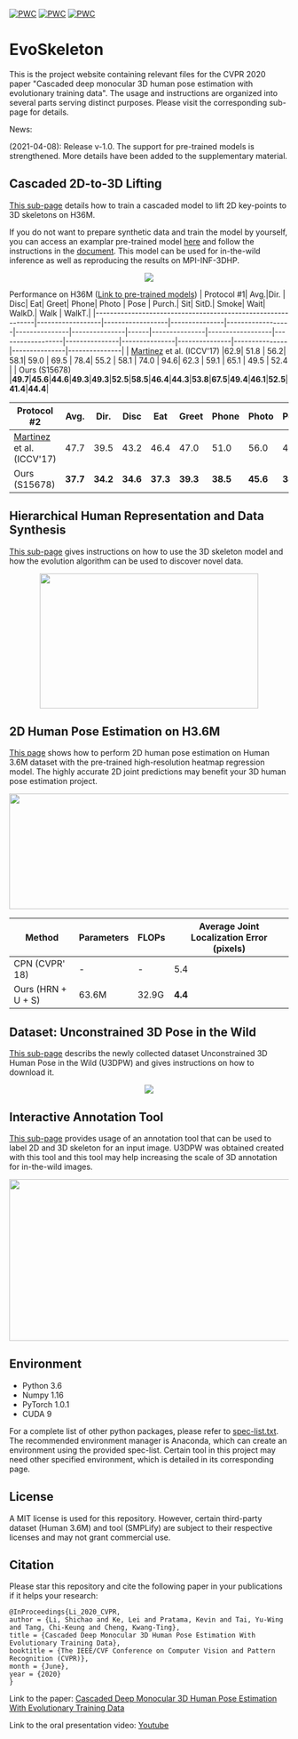 [![PWC](https://img.shields.io/endpoint.svg?url=https://paperswithcode.com/badge/cascaded-deep-monocular-3d-human-pose-1/weakly-supervised-3d-human-pose-estimation-on)](https://paperswithcode.com/sota/weakly-supervised-3d-human-pose-estimation-on?p=cascaded-deep-monocular-3d-human-pose-1)
[![PWC](https://img.shields.io/endpoint.svg?url=https://paperswithcode.com/badge/cascaded-deep-monocular-3d-human-pose-1/monocular-3d-human-pose-estimation-on-human3)](https://paperswithcode.com/sota/monocular-3d-human-pose-estimation-on-human3?p=cascaded-deep-monocular-3d-human-pose-1)
[![PWC](https://img.shields.io/endpoint.svg?url=https://paperswithcode.com/badge/cascaded-deep-monocular-3d-human-pose-1/3d-human-pose-estimation-on-human36m)](https://paperswithcode.com/sota/3d-human-pose-estimation-on-human36m?p=cascaded-deep-monocular-3d-human-pose-1)
# EvoSkeleton
This is the project website containing relevant files for the CVPR 2020 paper "Cascaded deep monocular 3D human pose estimation with evolutionary training data". The usage and instructions are organized into several parts serving distinct purposes. Please visit the corresponding sub-page for details. 

News:

(2021-04-08): Release v-1.0. The support for pre-trained models is strengthened. More details have been added to the supplementary material.
  
## Cascaded 2D-to-3D Lifting
[This sub-page](https://github.com/Nicholasli1995/EvoSkeleton/blob/master/docs/TRAINING.md) details how to train a cascaded model to lift 2D key-points to 3D skeletons on H36M.

If you do not want to prepare synthetic data and train the model by yourself, you can access an examplar pre-trained model [here](https://drive.google.com/file/d/158oCTK-9Y8Bl9qxidoHcXfqfeeA7qT93/view?usp=sharing) and follow the instructions in the [document](https://github.com/Nicholasli1995/EvoSkeleton/blob/master/docs/TRAINING.md). This model can be used for in-the-wild inference as well as reproducing the results on MPI-INF-3DHP.
<p align="center">
  <img src="https://github.com/Nicholasli1995/EvoSkeleton/blob/master/imgs/architecture.jpg"/>
</p>

Performance on H36M ([Link to pre-trained models](https://github.com/Nicholasli1995/EvoSkeleton/blob/master/docs/Zoo.md))
| Protocol \#1| Avg.|Dir. | Disc| Eat| Greet| Phone| Photo | Pose | Purch.| Sit| SitD.| Smoke| Wait| WalkD.| Walk | WalkT.| 
|-------------------------------------------------------------|------------------|------------------|---------------|------------------|---------------|---------------|------|---------------|------------------|------------------|---------------|---------------|---------------|---------------|---------------|---------------|
| [Martinez](https://github.com/una-dinosauria/3d-pose-baseline) et al. (ICCV'17)   |62.9| 51.8 | 56.2| 58.1| 59.0   | 69.5 | 78.4| 55.2 | 58.1  | 74.0 | 94.6| 62.3 | 59.1  | 65.1 | 49.5 | 52.4  |
| Ours (S15678)                                        |**49.7**|**45.6**|**44.6**|**49.3**|**49.3**|**52.5**|**58.5**|**46.4**|**44.3**|**53.8**|**67.5**|**49.4**|**46.1**|**52.5**|**41.4**|**44.4**|

| Protocol \#2| Avg.|Dir. | Disc| Eat| Greet| Phone| Photo | Pose | Purch.| Sit| SitD.| Smoke| Wait| WalkD.| Walk | WalkT.| 
|-------------------------------------------------------------|------------------|------------------|---------------|------------------|---------------|---------------|------|---------------|------------------|------------------|---------------|---------------|---------------|---------------|---------------|---------------|
| [Martinez](https://github.com/una-dinosauria/3d-pose-baseline) et al. (ICCV'17)   |47.7| 39.5 | 43.2 | 46.4 | 47.0 | 51.0| 56.0 | 41.4 | 40.6 | 56.5 | 69.4 | 49.2 | 45.0  | 49.5 | 38.0  | 43.1  |
| Ours (S15678)                                        |**37.7** |**34.2**|**34.6**|**37.3**|**39.3**|**38.5**|**45.6**|**34.5**|**32.7**|**40.5**|**51.3**|**37.7**|**35.4**|**39.9**|**29.9**|**34.5**|

## Hierarchical Human Representation and Data Synthesis
[This sub-page](https://github.com/Nicholasli1995/EvoSkeleton/blob/master/docs/HHR.md) gives instructions on how to use the 3D skeleton model and how the evolution algorithm can be used to discover novel data.
<p align="center">
  <img src="https://github.com/Nicholasli1995/EvoSkeleton/blob/master/imgs/hierarchical.jpg"  width="394" height="243" />
</p>

## 2D Human Pose Estimation on H3.6M

[This page](https://github.com/Nicholasli1995/EvoSkeleton/blob/master/docs/2DHPE.md) shows how to perform 2D human pose estimation on Human 3.6M dataset with the pre-trained high-resolution heatmap regression model. The highly accurate 2D joint predictions may benefit your 3D human pose estimation project.
<p align="center">
  <img src="https://github.com/Nicholasli1995/EvoSkeleton/blob/master/imgs/h36m2dpose2.png" width="789" height="208"/>
</p>

| Method                    | Parameters| FLOPs|Average Joint Localization Error (pixels) |
| ------------------------- | ---------------| --------------| --------------| 
| CPN (CVPR' 18)            | -|-| 5.4           |
| Ours (HRN + U + S)           |63.6M| 32.9G           | **4.4**        |



## Dataset: Unconstrained 3D Pose in the Wild
[This sub-page](https://github.com/Nicholasli1995/EvoSkeleton/blob/master/docs/DATASET.md) describs the newly collected dataset Unconstrained 3D Human Pose in the Wild (U3DPW) and gives instructions on how to download it.
<p align="center">
  <img src="https://github.com/Nicholasli1995/EvoSkeleton/blob/master/imgs/U3DPW.png"/>
</p>

## Interactive Annotation Tool
[This sub-page](https://github.com/Nicholasli1995/EvoSkeleton/blob/master/docs/ANNOTATOR.md) provides usage of an annotation tool that can be used to label 2D and 3D skeleton for an input image. U3DPW was obtained created with this tool and this tool may help increasing the scale of 3D annotation for in-the-wild images.
<p align="center">
  <img src="https://github.com/Nicholasli1995/EvoSkeleton/blob/master/imgs/tool.gif" width="531" height="291"/>
</p>

## Environment
- Python 3.6
- Numpy 1.16
- PyTorch 1.0.1
- CUDA 9

For a complete list of other python packages, please refer to [spec-list.txt](https://github.com/Nicholasli1995/EvoSkeleton/blob/master/spec-list.txt). The recommended environment manager is Anaconda, which can create an environment using the provided spec-list. Certain tool in this project may need other specified environment, which is detailed in its corresponding page.

## License
A MIT license is used for this repository. However, certain third-party dataset (Human 3.6M) and tool (SMPLify) are subject to their respective licenses and may not grant commercial use.

## Citation
Please star this repository and cite the following paper in your publications if it helps your research:

    @InProceedings{Li_2020_CVPR,
    author = {Li, Shichao and Ke, Lei and Pratama, Kevin and Tai, Yu-Wing and Tang, Chi-Keung and Cheng, Kwang-Ting},
    title = {Cascaded Deep Monocular 3D Human Pose Estimation With Evolutionary Training Data},
    booktitle = {The IEEE/CVF Conference on Computer Vision and Pattern Recognition (CVPR)},
    month = {June},
    year = {2020}
    }
    
Link to the paper:
[Cascaded Deep Monocular 3D Human Pose Estimation With Evolutionary Training Data](https://arxiv.org/abs/2006.07778)

Link to the oral presentation video:
[Youtube](https://www.youtube.com/watch?v=erYymlWw2bo)

